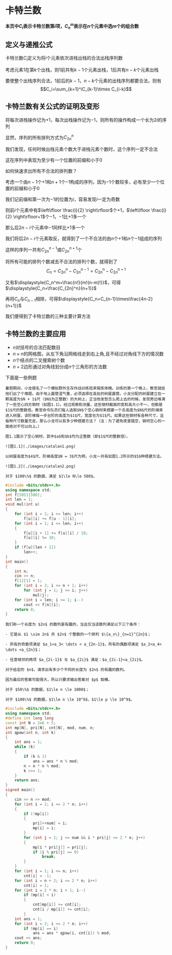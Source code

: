 # 卡特兰数
**本页中$C_i$表示卡特兰数第$i$项，$C_n^m$表示在$n$个元素中选$m$个的组合数**
## 定义与递推公式

卡特兰数$C_i$定义为将$i$个元素依次进栈出栈的合法出栈序列数

考虑元素$1$在第$k$个出栈，则$1$前共有$k-1$个元素出栈，$1$后共有$n-k$个元素出栈

要使整个出栈序列合法，$1$前后的$k-1$，$n-k$个元素的出栈序列都要合法，则有
$$C_i=\sum_{k=1}^iC_{k-1}\times C_{i-k}$$

## 卡特兰数有关公式的证明及变形

将每次进栈操作记为$+1$，每次出栈操作记为$-1$，则所有的操作构成一个长为$2i$的序列

显然，序列的所有排列方式为$C_{2n}^n$

我们发现，任何时候出栈元素个数大于进栈元素个数时，这个序列一定不合法

这在序列中表现为至少有一个位置的前缀和小于$0$

如何快速求出所有不合法的排列数？

考虑一个由$n-1$个$+1$和$n+1$个$-1$构成的序列，因为$-1$个数较多，必有至少一个位置的前缀和小于$0$

我们记前缀和第一次为$-1$的位置为$i$，容易发现$i$一定为奇数

则前$i$个元素中有$\left\lfloor \frac{i}{2} \right\rfloor$个$+1$，$\left\lfloor \frac{i}{2} \right\rfloor+1$个$-1$，$-1$比$+1$多一个

那么后$2n-i$个元素中$-1$同样比$+1$多一个

我们将后$2n-i$个元素取反，就得到了一个不合法的由$n$个$+1$和$n$个$-1$组成的序列

这样的序列一共有$C_{2n}^{n-1}$或$C_{2n}^{n+1}$个

将所有可能的排列个数减去不合法的排列个数，就得到了
$$C_n=C_{2n}^{n}-C_{2n}^{n-1}=C_{2n}^{n}-C_{2n}^{n+1}$$

又有$\displaystyle{C_n^m=\frac{n!}{m!(n-m)!}}$，可得$\displaystyle{C_n=\frac{C_{2n}^n}{n+1}}$

再将$C_n$与$C_{n-1}$相除，可得$\displaystyle{C_n=C_{n-1}\times\frac{4n-2}{n+1}}$

我们便得到了卡特兰数的三种主要计算方法

## 卡特兰数的主要应用
+ $n$对括号的合法匹配数目
+ $n\times n$的网格图，从左下角沿网格线走到右上角,且不经过对角线下方的情况数
+ $n$个结点的二叉搜索树个数
+ $n+2$边形通过对角线划分成$n$个三角形的方法数

下面是一些例题

```admonish question title = "[P2532 [AHOI2012] 树屋阶梯](https://www.luogu.com.cn/problem/P2532)"
暑假期间，小龙报名了一个模拟野外生存作战训练班来锻炼体魄。训练的第一个晚上，教官就给他们出了个难题。由于地上露营湿气重，必须选择在高处的树屋露营。小龙分配的树屋建立在一颗高度为$N + 1$尺（$N$为正整数）的大树上，正当他发愁怎么爬上去的时候，发现旁边堆满了一些空心四方钢材（如图1.1）。经过观察和测量，这些钢材截面的宽和高大小不一，但都是$1$尺的整数倍。教官命令队员们每人选取$N$个空心钢材来搭建一个总高度为$N$尺的阶梯来进入树屋，该阶梯每一步台阶的高度为$1$尺，宽度也为$1$尺。如果这些钢材有各种尺寸，且每种尺寸数量充足，那么小龙可以有多少种搭建方法？（注：为了避免夜里踏空，钢材空心的一面绝对不可以向上。）

图1.1展示了空心钢材，其中$a$和$b$均为正整数（即$1$尺的整数倍）。

![图1.1](./images/catalan1.png)

以树屋高度为$4$尺、阶梯高度$N = 3$尺为例，小龙一共有如图1.2所示的$5$种搭建方法。

![图1.2](./images/catalan2.png)

对于 $100\%$ 的数据，满足 $1\le N\le 500$。
```

```cpp
#include <bits/stdc++.h>
using namespace std;
int f[505][500];
int len = 1;
void mul(int u)
{
    for (int i = 1; i <= len; i++)
        f[u][i] += f[u - 1][i];
    for (int i = 1; i <= len; i++)
    {
        f[u][i + 1] += f[u][i] / 10;
        f[u][i] %= 10;
    }
    if (f[u][len + 1])
        len++;
}
int main()
{
    int n;
    cin >> n;
    f[1][1] = 1;
    for (int i = 2; i <= n + 1; i++)
        for (int j = 1; j <= i; j++)
            mul(j);
    for (int i = len; i >= 1; i--)
        cout << f[n][i];
    return 0;
}
```

```admonish question title = "[P3200 [HNOI2009] 有趣的数列](https://www.luogu.com.cn/problem/P3200)"
我们称一个长度为 $2n$ 的数列是有趣的，当且仅当该数列满足以下三个条件：

- 它是从 $1 \sim 2n$ 共 $2n$ 个整数的一个排列 $\{a_n\}_{n=1}^{2n}$；

- 所有的奇数项满足 $a_1<a_3< \dots < a_{2n-1}$，所有的偶数项满足 $a_2<a_4< \dots <a_{2n}$；

- 任意相邻的两项 $a_{2i-1}$ 与 $a_{2i}$ 满足：$a_{2i-1}<a_{2i}$。

对于给定的 $n$，请求出有多少个不同的长度为 $2n$ 的有趣的数列。

因为最后的答案可能很大，所以只要求输出答案对 $p$ 取模。

对于 $50\%$ 的数据，$1\le n \le 1000$；

对于 $100\%$ 的数据，$1\le n \le 10^6$，$1\le p \le 10^9$。
```

```cpp
#include <bits/stdc++.h>
using namespace std;
#define int long long
const int N = 2e6 + 5;
int mp[N], pri[N], cnt[N], mod, num, n;
int qpow(int n, int k)
{
    int ans = 1;
    while (k)
    {
        if (k & 1)
            ans = ans * n % mod;
        n = n * n % mod;
        k >>= 1;
    }
    return ans;
}
signed main()
{
    cin >> n >> mod;
    for (int i = 2; i <= 2 * n; i++)
    {
        if (!mp[i])
        {
            pri[++num] = i;
            mp[i] = i;
        }
        for (int j = 1; j <= num && i * pri[j] <= 2 * n; j++)
        {
            mp[i * pri[j]] = pri[j];
            if (i % pri[j] == 0)
                break;
        }
    }
    for (int i = 1; i <= n; i++)
        cnt[i] = -1;
    for (int i = n + 2; i <= 2 * n; i++)
        cnt[i] = 1;
    for (int i = 2 * n; i > 1; i--)
        if (mp[i] < i)
        {
            cnt[mp[i]] += cnt[i];
            cnt[i / mp[i]] += cnt[i];
        }
    int ans = 1;
    for (int i = 2; i <= 2 * n; i++)
        if (mp[i] == i)
            ans = ans * qpow(i, cnt[i]) % mod;
    cout << ans;
    return 0;
}
```